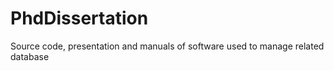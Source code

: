 # PhdDissertation
Source code, presentation and manuals of software used to manage related database
